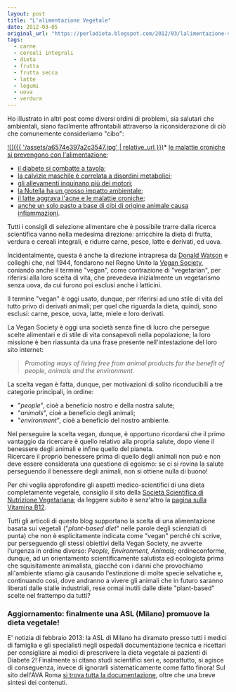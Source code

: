 ```yaml
---
layout: post
title: "L'alimentazione Vegetale"
date: 2012-03-05
original_url: "https://perladieta.blogspot.com/2012/03/lalimentazione-vegana.html"
tags:
  - carne
  - cereali integrali
  - dieta
  - frutta
  - frutta secca
  - latte
  - legumi
  - uova
  - verdura
---
```


Ho illustrato in altri post come diversi ordini di problemi, sia salutari che ambientali, siano facilmente affrontabili attraverso la riconsiderazione di ciò che comunemente consideriamo "cibo":  

[![]({{ '/assets/a6574e397a2c3547.jpg' | relative_url }})](http://perladieta.blogspot.it/2012/03/lalimentazione-vegana.html)* [le malattie croniche si prevengono con l'alimentazione](http://perladieta.blogspot.com/2012/01/alimentazione-e-prevenzione-di-malattie.html);
* [il diabete si combatte a tavola](http://perladieta.blogspot.com/2012/01/lindice-glicemico-dei-carboidrati.html);
* [la calvizie maschile è correlata a disordini metabolici](http://perladieta.blogspot.com/2012/03/la-calvizie-maschile-evidenzia-problemi.html);
* [gli allevamenti inquinano più dei motori](http://perladieta.blogspot.com/2012/01/alimentazione-ed-ecologia.html);
* [la Nutella ha un grosso impatto ambientale](http://perladieta.blogspot.com/2012/01/limpatto-ambientale-delle-creme-alla.html);
* [il latte aggrava l'acne e le malattie croniche](http://perladieta.blogspot.it/2012/04/la-verita-sul-consumo-di-latte.html);
* [anche un solo pasto a base di cibi di origine animale causa infiammazioni](http://perladieta.blogspot.com/2012/09/il-vero-problema-del-cibo-di-origine.html).

Tutti i consigli di selezione alimentare che è possibile trarre dalla ricerca scientifica vanno nella medesima direzione: arricchire la dieta di frutta, verdura e cereali integrali, e ridurre carne, pesce, latte e derivati, ed uova.

Incidentalmente, questa è anche la direzione intrapresa da [Donald Watson](http://en.wikipedia.org/wiki/Donald_Watson) e colleghi che, nel 1944, fondarono nel Regno Unito la [Vegan Society](http://www.vegansociety.com/), coniando anche il termine "vegan", come contrazione di "vegetarian", per riferirsi alla loro scelta di vita, che prevedeva inizialmente un vegetarismo senza uova, da cui furono poi esclusi anche i latticini.

Il termine "vegan" è oggi usato, dunque, per riferirsi ad uno stile di vita del tutto privo di derivati animali; per quel che riguarda la dieta, quindi, sono esclusi: carne, pesce, uova, latte, miele e loro derivati.

La Vegan Society è oggi una società senza fine di lucro che persegue scelte alimentari e di stile di vita consapevoli nella popolazione; la loro missione è ben riassunta da una frase presente nell'intestazione del loro sito internet:

> *Promoting ways of living free from animal products for the benefit of people, animals and the environment.*

La scelta vegan è fatta, dunque, per motivazioni di solito riconducibili a tre categorie principali, in ordine:  

* "*people*", cioè a beneficio nostro e della nostra salute;
* "*animals*", cioè a beneficio degli animali;
* "*environment*", cioè a beneficio del nostro ambiente.

Nel perseguire la scelta vegan, dunque, è opportuno ricordarsi che il primo vantaggio da ricercare è quello relativo alla propria salute, dopo viene il benessere degli animali e infine quello del pianeta.  
Ricercare il proprio benessere prima di quello degli animali non può e non deve essere considerata una questione di egoismo: se ci si rovina la salute perseguendo il benessere degli animali, non si ottiene nulla di buono!

Per chi voglia approfondire gli aspetti medico-scientifici di una dieta completamente vegetale, consiglio il sito della [Società Scientifica di Nutrizione Vegetariana](http://www.scienzavegetariana.it/); da leggere subito è senz'altro la [pagina sulla Vitamina B12](http://www.scienzavegetariana.it/medici/domande/faq/B12.html).  
  
Tutti gli articoli di questo blog supportano la scelta di una alimentazione basata sui vegetali ("*plant-based diet*" nelle parole degli scienziati di punta) che non è esplicitamente indicata come "vegan" perché chi scrive, pur perseguendo gli stessi obiettivi della Vegan Society, ne avverte l'urgenza in ordine diverso: *People, Environment, Animals;* ordineconforme, dunque, ad un orientamento scientificamente salutista ed ecologista prima che squisitamente animalista, giacché con i danni che provochiamo all'ambiente stiamo già causando l'estinzione di molte specie selvatiche e, continuando così, dove andranno a vivere gli animali che in futuro saranno liberati dalle stalle industriali, rese ormai inutili dalle diete "plant-based" scelte nel frattempo da tutti?  
  
  

### Aggiornamento: finalmente una ASL (Milano) promuove la dieta vegetale!

E' notizia di febbraio 2013: la ASL di Milano ha diramato presso tutti i medici di famiglia e gli specialisti negli ospedali documentazione tecnica e ricettari per consigliare ai medici di prescrivere la dieta vegetale ai pazienti di Diabete 2! Finalmente si citano studi scientifici seri e, soprattutto, si agisce di conseguenza, invece di ignorarli sistematicamente come fatto finora! Sul sito dell'AVA Roma [si trova tutta la documentazione](http://www.vegetariani-roma.it/veganismo-2/aspetto-scientifico-2/633-salute-asl-milano-a-medici,-prescrivete-dieta-vegana-ai-diabetici.html), oltre che una breve sintesi dei contenuti.
